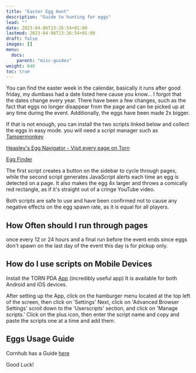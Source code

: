 ```yaml
---
title: "Easter Egg Hunt"
description: "Guide to hunting for eggs"
lead: ""
date: 2023-04-06T13:26:54+01:00
lastmod: 2023-04-06T13:26:54+01:00
draft: false
images: []
menu:
  docs:
    parent: "misc-guides"
weight: 646
toc: true
---
```


You can find the easter week in the calendar, basically it runs after good friday, my dumbass had a date listed here cause you know... I forgot that the dates change every year. There have been a few changes, such as the fact that eggs no longer disappear from the page and can be picked up at any time during the event. Additionally, the eggs have been made 2x bigger.

If that is not enough, you can install the two scripts linked below and collect the eggs in easy mode. you will need a script manager such as [Tampermonkey](https://tampermonkey.net/)

[Heasley's Egg Navigator - Visit every page on Torn](https://www.torn.com/forums.php#/p=threads&f=67&t=16326854&b=0&a=0)

[Egg Finder](https://www.torn.com/forums.php#/p=threads&f=67&t=16326456&b=0&a=0)

The first script creates a button on the sidebar to cycle through pages, while the second script generates JavaScript alerts each time an egg is detected on a page. It also makes the egg 4x larger and throws a comically red rectangle, as if it's straight out of a cringe YouTube video.

Both scripts are safe to use and have been confirmed not to cause any negative effects on the egg spawn rate, as it is equal for all players.

## How Often should I run through pages

once every 12 or 24 hours and a final run before the event ends since eggs don't spawn on the last day of the event this day is for pickup only.

## How do I use scripts on Mobile Devices

Install the TORN PDA [App](https://www.torn.com/forums.php#/p=threads&f=67&t=16163503&b=0&a=0) (incredibly useful app) It is available for both Android and iOS devices.

After setting up the App, click on the hamburger menu located at the top left of the screen, then click on 'Settings' Next, click on 'Advanced Browser Settings' scroll down to the 'Userscripts' section, and click on 'Manage scripts.' Click on the plus icon, then enter the script name and copy and paste the scripts one at a time and add them.

## Eggs Usage Guide

Cornhub has a Guide [here](https://www.torn.com/forums.php#/p=threads&f=61&t=16325282&b=0&a=0)

Good Luck!
